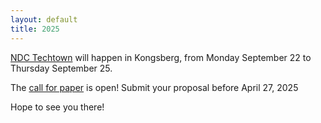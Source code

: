 ```yaml
---
layout: default
title: 2025
---
```


[NDC Techtown](https://ndctechtown.com/) will happen in Kongsberg, from Monday September 22 to Thursday September 25.

The [call for paper](https://ndctechtown.com/call-for-papers) is open! Submit your proposal before April 27, 2025

Hope to see you there!

